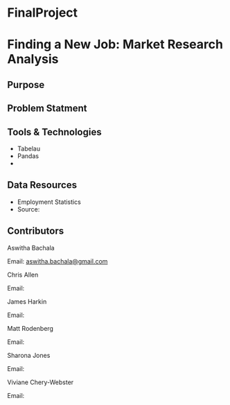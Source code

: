 # FinalProject
# Finding a New Job: Market Research Analysis

## Purpose

## Problem Statment


## Tools & Technologies
- Tabelau
- Pandas
- 


## Data Resources
- Employment Statistics
- Source: 



## Contributors

Aswitha Bachala

Email: aswitha.bachala@gmail.com

Chris Allen

Email: 

James Harkin

Email: 

Matt Rodenberg

Email: 

Sharona Jones

Email:

Viviane Chery-Webster

Email:
